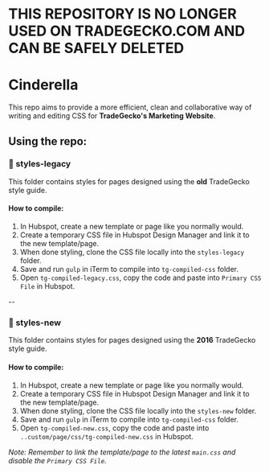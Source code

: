 # THIS REPOSITORY IS NO LONGER USED ON TRADEGECKO.COM AND CAN BE SAFELY DELETED


# Cinderella
This repo aims to provide a more efficient, clean and collaborative way of writing and editing CSS for **TradeGecko's Marketing Website**.

## Using the repo:

###  styles-legacy
This folder contains styles for pages designed using the **old** TradeGecko style guide.

#### How to compile:
1. In Hubspot, create a new template or page like you normally would.
2. Create a temporary CSS file in Hubspot Design Manager and link it to the new template/page.
3. When done styling, clone the CSS file locally into the `styles-legacy` folder.
4. Save and run `gulp` in iTerm to compile into `tg-compiled-css` folder.
5. Open `tg-compiled-legacy.css`, copy the code and paste into `Primary CSS File` in Hubspot.

--

###  styles-new
This folder contains styles for pages designed using the **2016** TradeGecko style guide.

#### How to compile:

1. In Hubspot, create a new template or page like you normally would.
2. Create a temporary CSS file in Hubspot Design Manager and link it to the new template/page.
3. When done styling, clone the CSS file locally into the `styles-new` folder.
4. Save and run `gulp` in iTerm to compile into `tg-compiled-css` folder.
3. Open `tg-compiled-new.css`, copy the code and paste into `..custom/page/css/tg-compiled-new.css` in Hubspot.

  _Note: Remember to link the template/page to the latest `main.css` and disable the `Primary CSS File`._
